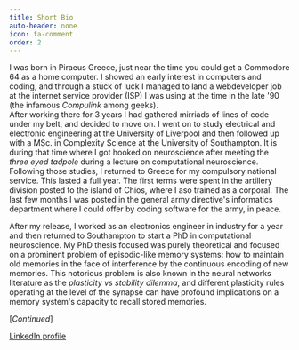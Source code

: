 ```yaml
---
title: Short Bio
auto-header: none
icon: fa-comment
order: 2
---
```

I was born in Piraeus Greece, just near the time you could get a Commodore 64 as a home computer.
I showed an early interest in computers and coding, and through a stuck of luck I managed to land a webdeveloper job at the internet service provider (ISP) I was using at the time in the late '90 (the infamous _Compulink_ among geeks).  
After working there for 3 years I had gathered mirriads of lines of code under my belt, and decided to move on. I went on to study electrical and electronic engineering at the University of Liverpool and then followed up with a MSc. in Complexity Science at the University of Southampton. It is during that time where I got hooked on neuroscience after meeting the _three eyed tadpole_ during a lecture on computational neuroscience. 
Following those studies, I returned to Greece for my compulsory national service.
 This lasted a full year. The first terms were spent in the artillery division posted to the island of Chios, where I aso trained as a corporal.
 The last few months I was posted in the general army directive's informatics department where I could offer by coding software for the army, in peace.
 
After my release, I worked as an electronics engineer in industry for a year and then returned to Southampton to start a PhD in computational neuroscience.
My PhD thesis focused was purely theoretical and focused on a prominent problem of episodic-like memory systems: how to maintain old memories in the face of interference by the continuous encoding of new memories. This notorious problem is also known in the neural networks literature as the _plasticity vs stability dilemma_, and different plasticity rules operating at the level of the synapse can have profound implications on a memory system's capacity to recall stored memories.  

[_Continued_]

[LinkedIn profile](https://www.linkedin.com/in/kostas-lagogiannis-13b6583/)


